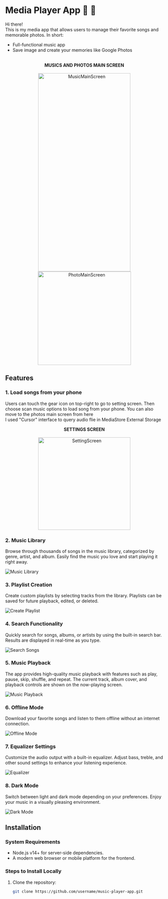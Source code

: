 # Media Player App 🎵 📸

Hi there!<br/>
This is my media app that allows users to manage their favorite songs and memorable photos. In short:<br/>
- Full-functional music app
- Save image and create your memories like Google Photos
<br/><br/>
<div align="center"><b>MUSICS AND PHOTOS MAIN SCREEN</b></div><br/>
<div align="center">
<img width="294" height="630" alt="MusicMainScreen" src="https://github.com/user-attachments/assets/e11e3260-fe52-4cd5-99dc-31324b990b49">
<img width="297" alt="PhotoMainScreen" src="https://github.com/user-attachments/assets/7bb23dc3-d089-4d75-9ef9-5ea150aabad4">
</div>

## Features

### 1. Load songs from your phone
Users can touch the gear icon on top-right to go to setting screen. Then choose scan music options to load song from your phone. You can also move to the photos main screen from here<br/>
I used "Cursor" interface to query audio flie in MediaStore External Storage
<div align="center"><b>SETTINGS SCREEN</b></div><br/>
<div align="center">
<img width="294" alt="SettingScreen" src="https://github.com/user-attachments/assets/fb407959-8576-4168-bd07-a412d6238999">
</div>

### 2. Music Library
Browse through thousands of songs in the music library, categorized by genre, artist, and album. Easily find the music you love and start playing it right away.

![Music Library](./images/library.png)

### 3. Playlist Creation
Create custom playlists by selecting tracks from the library. Playlists can be saved for future playback, edited, or deleted.

![Create Playlist](./images/create-playlist.png)

### 4. Search Functionality
Quickly search for songs, albums, or artists by using the built-in search bar. Results are displayed in real-time as you type.

![Search Songs](./images/search.png)

### 5. Music Playback
The app provides high-quality music playback with features such as play, pause, skip, shuffle, and repeat. The current track, album cover, and playback controls are shown on the now-playing screen.

![Music Playback](./images/playback.png)

### 6. Offline Mode
Download your favorite songs and listen to them offline without an internet connection.

![Offline Mode](./images/offline.png)

### 7. Equalizer Settings
Customize the audio output with a built-in equalizer. Adjust bass, treble, and other sound settings to enhance your listening experience.

![Equalizer](./images/equalizer.png)

### 8. Dark Mode
Switch between light and dark mode depending on your preferences. Enjoy your music in a visually pleasing environment.

![Dark Mode](./images/dark-mode.png)

## Installation

### System Requirements
- Node.js v14+ for server-side dependencies.
- A modern web browser or mobile platform for the frontend.

### Steps to Install Locally
1. Clone the repository:
   ```bash
   git clone https://github.com/username/music-player-app.git

